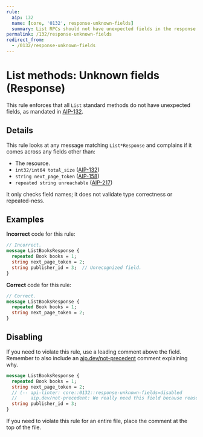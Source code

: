 ```yaml
---
rule:
  aip: 132
  name: [core, '0132', response-unknown-fields]
  summary: List RPCs should not have unexpected fields in the response.
permalink: /132/response-unknown-fields
redirect_from:
  - /0132/response-unknown-fields
---
```


# List methods: Unknown fields (Response)

This rule enforces that all `List` standard methods do not have unexpected
fields, as mandated in [AIP-132][].

## Details

This rule looks at any message matching `List*Response` and complains if it
comes across any fields other than:

- The resource.
- `int32/int64 total_size` ([AIP-132][])
- `string next_page_token` ([AIP-158][])
- `repeated string unreachable` ([AIP-217][])

It only checks field names; it does not validate type correctness or
repeated-ness.

## Examples

**Incorrect** code for this rule:

```proto
// Incorrect.
message ListBooksResponse {
  repeated Book books = 1;
  string next_page_token = 2;
  string publisher_id = 3;  // Unrecognized field.
}
```

**Correct** code for this rule:

```proto
// Correct.
message ListBooksResponse {
  repeated Book books = 1;
  string next_page_token = 2;
}
```

## Disabling

If you need to violate this rule, use a leading comment above the field.
Remember to also include an [aip.dev/not-precedent][] comment explaining why.

```proto
message ListBooksResponse {
  repeated Book books = 1;
  string next_page_token = 2;
  // (-- api-linter: core::0132::response-unknown-fields=disabled
  //     aip.dev/not-precedent: We really need this field because reasons. --)
  string publisher_id = 3;
}
```

If you need to violate this rule for an entire file, place the comment at the
top of the file.

[aip-132]: https://aip.dev/132
[aip-135]: https://aip.dev/135
[aip-157]: https://aip.dev/157
[aip-158]: https://aip.dev/158
[aip-217]: https://aip.dev/217
[aip.dev/not-precedent]: https://aip.dev/not-precedent
